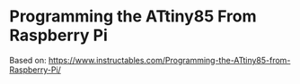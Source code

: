 # Programming the ATtiny85 From Raspberry Pi


Based on:
https://www.instructables.com/Programming-the-ATtiny85-from-Raspberry-Pi/
